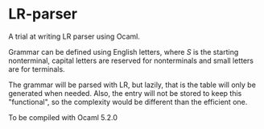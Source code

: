 # LR-parser

A trial at writing LR parser using Ocaml. 

Grammar can be defined using English letters, where $S$ is the starting nonterminal, capital letters are reserved for nonterminals and 
small letters are for terminals. 

The grammar will be parsed with LR, but lazily, that is the table will only be generated when needed. Also, the entry will not be 
stored to keep this "functional", so the complexity would be different than the efficient one.

To be compiled with Ocaml 5.2.0
